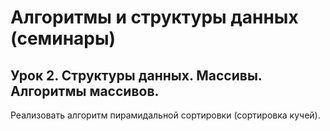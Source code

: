 # Алгоритмы и структуры данных (семинары)
## Урок 2. Структуры данных. Массивы. Алгоритмы массивов.
Реализовать алгоритм пирамидальной сортировки (сортировка кучей).

